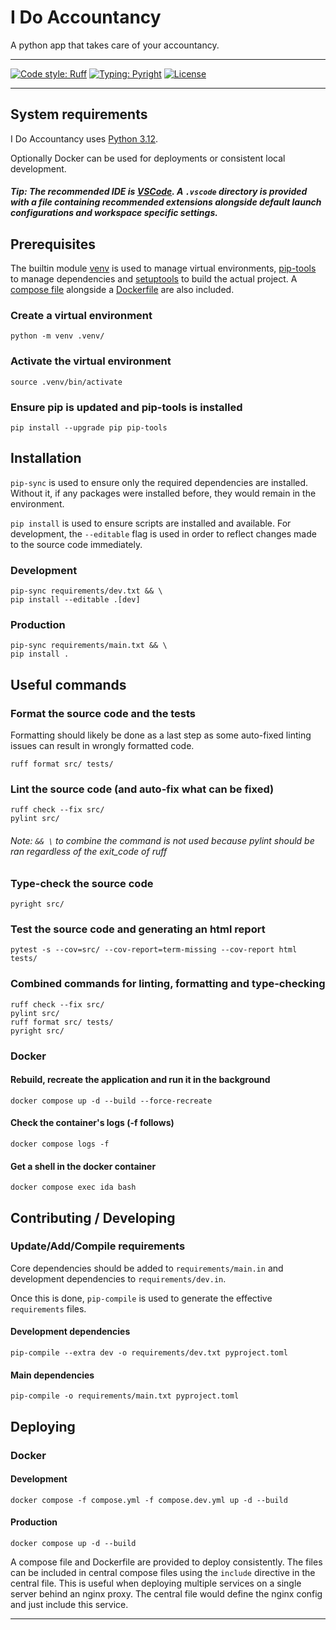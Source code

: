 # I Do Accountancy
A python app that takes care of your accountancy.

---
[![Code style: Ruff](https://img.shields.io/badge/style-ruff-41B5BE)](https://github.com/astral-sh/ruff)
[![Typing: Pyright](https://img.shields.io/badge/typing-pyright-%236a5acd
)](https://github.com/RobertCraigie/pyright-python)
[![License](https://img.shields.io/github/license/mashape/apistatus.svg)](https://opensource.org/license/mit)

---
## System requirements
I Do Accountancy uses [Python 3.12](https://www.python.org/downloads/).

Optionally Docker can be used for deployments or consistent local development.

##### Tip: The recommended IDE is [VSCode](https://code.visualstudio.com/). A `.vscode` directory is provided with a file containing recommended extensions alongside default launch configurations and workspace specific settings.

## Prerequisites
The builtin module [venv](https://docs.python.org/3/library/venv.html) is used to manage virtual environments, [pip-tools](https://github.com/jazzband/pip-tools?tab=readme-ov-file#pip-tools--pip-compile--pip-sync) to manage dependencies and [setuptools](https://setuptools.pypa.io/en/latest/) to build the actual project. A [compose file](https://docs.docker.com/reference/compose-file/) alongside a [Dockerfile](https://docs.docker.com/reference/dockerfile/) are also included.
### Create a virtual environment
`python -m venv .venv/`
### Activate the virtual environment
`source .venv/bin/activate`
### Ensure pip is updated and pip-tools is installed
`pip install --upgrade pip pip-tools`

## Installation
`pip-sync` is used to ensure only the required dependencies are installed. Without it, if any packages were installed before, they would remain in the environment.

`pip install` is used to ensure scripts are installed and available.
For development, the `--editable` flag is used in order to reflect changes made to the source code immediately. 

### Development
```
pip-sync requirements/dev.txt && \
pip install --editable .[dev]
```
### Production
```
pip-sync requirements/main.txt && \
pip install .
```

## Useful commands
### Format the source code and the tests
Formatting should likely be done as a last step as some auto-fixed linting issues can result in wrongly formatted code.
```
ruff format src/ tests/
```

### Lint the source code (and auto-fix what can be fixed)
```
ruff check --fix src/
pylint src/
```

###### Note: `&& \` to combine the command is not used because pylint should be ran regardless of the exit_code of ruff

### Type-check the source code
```
pyright src/
```

### Test the source code and generating an html report
```
pytest -s --cov=src/ --cov-report=term-missing --cov-report html tests/
```

### Combined commands for linting, formatting and type-checking
```
ruff check --fix src/
pylint src/
ruff format src/ tests/
pyright src/
```

### Docker
#### Rebuild, recreate the application and run it in the background
```
docker compose up -d --build --force-recreate
```

#### Check the container's logs (-f follows)
```
docker compose logs -f
```

#### Get a shell in the docker container
```
docker compose exec ida bash
```

## Contributing / Developing
### Update/Add/Compile requirements
Core dependencies should be added to `requirements/main.in` and development dependencies to `requirements/dev.in`.

Once this is done, `pip-compile` is used to generate the effective `requirements` files.

#### Development dependencies
```
pip-compile --extra dev -o requirements/dev.txt pyproject.toml
```

#### Main dependencies
```
pip-compile -o requirements/main.txt pyproject.toml
```

## Deploying
### Docker
#### Development
```
docker compose -f compose.yml -f compose.dev.yml up -d --build
```

#### Production
```
docker compose up -d --build
```

A compose file and Dockerfile are provided to deploy consistently. The files can be included in central compose files using the `include` directive in the central file. This is useful when deploying multiple services on a single server behind an nginx proxy. The central file would define the nginx config and just include this service.

---
